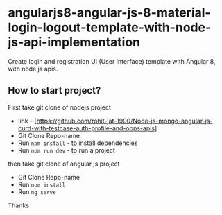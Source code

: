 # angularjs8-angular-js-8-material-login-logout-template-with-node-js-api-implementation

Create login and registration UI (User Interface) template with Angular 8, with node js apis.

## How to start project?
First take git clone of nodejs project
- link - [https://github.com/rohit-jat-1990/Node-js-mongo-angular-js-curd-with-testcase-auth-profile-and-oops-apis]
- Git Clone Repo-name
- Run `npm install` - to install dependencies
- Run `npm run dev` - to run a project

then take git clone of angular js project 
- Git Clone Repo-name
- Run `npm install`
- Run `ng serve`

Thanks